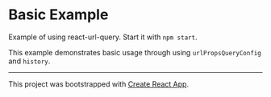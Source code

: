 # Basic Example

Example of using react-url-query. Start it with `npm start`.

This example demonstrates basic usage through using `urlPropsQueryConfig` and `history`.


---

This project was bootstrapped with [Create React App](https://github.com/facebookincubator/create-react-app).
